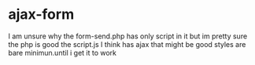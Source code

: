 # ajax-form
I am unsure why the form-send.php has only script in it but im pretty sure the php is good
the script.js I think has ajax that might be good 
styles are bare minimun.until i get it to work 
